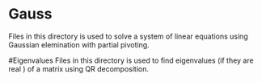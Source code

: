 # Gauss
Files in this directory is used to solve a system of linear equations using Gaussian elemination with partial pivoting.

#Eigenvalues
Files in this directory is used to find eigenvalues (if they are real ) of a matrix using QR decomposition.
